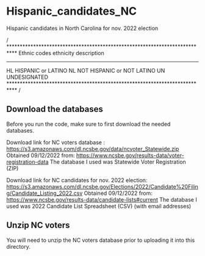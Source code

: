 # Hispanic_candidates_NC
Hispanic candidates in North Carolina for nov. 2022 election 

/ ***************************************************************************
Ethnic codes
ethnicity          description
*******************************************************************************
HL                 HISPANIC or LATINO
NL                 NOT HISPANIC or NOT LATINO
UN                 UNDESIGNATED
*************************************************************************** /


## Download the databases
Before you run the code, make sure to first download the needed databases.  

Download link for NC voters database :  https://s3.amazonaws.com/dl.ncsbe.gov/data/ncvoter_Statewide.zip
Obtained 09/12/2022 from: https://www.ncsbe.gov/results-data/voter-registration-data 
The database I used was Statewide Voter Registration (ZIP) 

Download link for NC candidates for nov. 2022 election:  https://s3.amazonaws.com/dl.ncsbe.gov/Elections/2022/Candidate%20Filing/Candidate_Listing_2022.csv 
Obtained 09/12/2022 from: https://www.ncsbe.gov/results-data/candidate-lists#current
The database I used was 2022 Candidate List Spreadsheet (CSV) (with email addresses) 

## Unzip NC voters
You will need to unzip the NC voters database prior to uploading it into this directory. 
